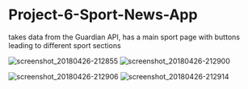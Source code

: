 # Project-6-Sport-News-App
takes data from the Guardian API, has a main sport page with buttons leading to different sport sections

![screenshot_20180426-212855](https://user-images.githubusercontent.com/33417968/39325757-ad62793e-499b-11e8-9f5b-c5414ee138ab.png)   ![screenshot_20180426-212900](https://user-images.githubusercontent.com/33417968/39325760-b049d9ee-499b-11e8-9441-c70b8757d726.png)

![screenshot_20180426-212906](https://user-images.githubusercontent.com/33417968/39325767-b35bba58-499b-11e8-8284-22f680e69aba.png)   ![screenshot_20180426-212914](https://user-images.githubusercontent.com/33417968/39325772-b62bb756-499b-11e8-9546-7407889f6185.png)
